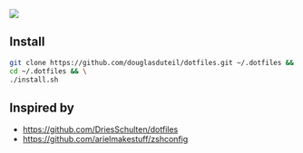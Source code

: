 ![](https://raw.githubusercontent.com/jglovier/dotfiles-logo/master/dotfiles-logo.png)

## Install

```sh
git clone https://github.com/douglasduteil/dotfiles.git ~/.dotfiles && \
cd ~/.dotfiles && \
./install.sh
```

## Inspired by

- https://github.com/DriesSchulten/dotfiles
- https://github.com/arielmakestuff/zshconfig
